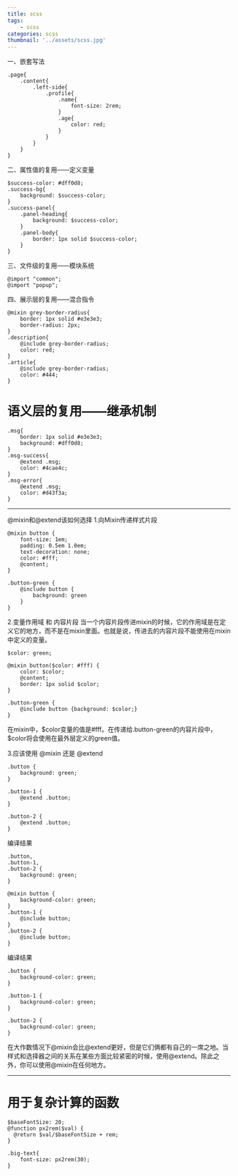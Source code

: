 ```yaml
---
title: scss
tags:
    - scss
categories: scss
thumbnail: '../assets/scss.jpg'
---
```


一、嵌套写法
```
.page{
    .content{
        .left-side{
            .profile{
                .name{
                    font-size: 2rem;
                }
                .age{
                    color: red;
                }
            }
        }
    }
}
```
二、属性值的复用——定义变量
```
$success-color: #dff0d8;
.success-bg{
    background: $success-color;
}
.success-panel{
    .panel-heading{
        background: $success-color;
    }
    .panel-body{
        border: 1px solid $success-color;
    }
}
```
三、文件级的复用——模块系统
```
@import "common";
@import "popup";
```
四、展示层的复用——混合指令
```
@mixin grey-border-radius{
    border: 1px solid #e3e3e3;
    border-radius: 2px;
}
.description{
    @include grey-border-radius;
    color: red;
}
.article{
    @include grey-border-radius;
    color: #444;
}
```
# 语义层的复用——继承机制
```
.msg{
    border: 1px solid #e3e3e3;
    background: #dff0d8;
}
.msg-success{
    @extend .msg;
    color: #4cae4c;
}
.msg-error{
    @extend .msg;
    color: #d43f3a;
}
```
--------
@mixin和@extend该如何选择
1.向Mixin传递样式片段
```
@mixin button {  
    font-size: 1em;  
    padding: 0.5em 1.0em;  
    text-decoration: none;  
    color: #fff;  
    @content;  
}

.button-green {  
    @include button {  
        background: green  
    }
}
```
2.变量作用域 和 内容片段
当一个内容片段传进mixin的时候，它的作用域是在定义它的地方，而不是在mixin里面。也就是说，传进去的内容片段不能使用在mixin中定义的变量。

```
$color: green;

@mixin button($color: #fff) {  
    color: $color;  
    @content;  
    border: 1px solid $color;  
}

.button-green {  
    @include button {background: $color;}  
}
```
在mixin中，$color变量的值是#fff。在传递给.button-green的内容片段中，$color将会使用在最外层定义的green值。

3.应该使用 @mixin 还是 @extend
```
.button {  
    background: green;  
}

.button-1 {  
    @extend .button;  
}

.button-2 {  
    @extend .button;  
}
```
编译结果
```
.button, 
.button-1, 
.button-2 {  
    background: green;  
}
```

```
@mixin button {  
    background-color: green;  
}
.button-1 {  
    @include button;  
} 
.button-2 {  
    @include button;  
}
```
编译结果
```
.button {  
    background-color: green;  
}

.button-1 {  
    background-color: green;  
}

.button-2 {  
    background-color: green;  
}
```
在大作数情况下@mixin会比@extend更好，但是它们俩都有自己的一席之地。当样式和选择器之间的关系在某些方面比较紧密的时候，使用@extend。除此之外，你可以使用@mixin在任何地方。

-------
# 用于复杂计算的函数
```
$baseFontSize: 20;
@function px2rem($val) {
  @return $val/$baseFontSize + rem;
}

.big-text{
    font-size: px2rem(30);
}
```